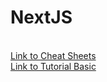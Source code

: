 #  NextJS
<br>
<a href="https://github.com/Xaobin/CoursesLearn/blob/main/All/Nextjs/CheatSheet.md">Link to Cheat Sheets</a>
<br>
<a href="https://github.com/Xaobin/CoursesLearn/blob/main/All/Nextjs/Nextjs.md">Link to Tutorial Basic</a>